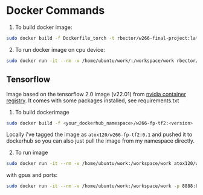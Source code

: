 # Docker Commands

1. To build docker image:
```bash
sudo docker build -f Dockerfile_torch -t rbector/w266-final-project:latest .
```
2. To run docker image on cpu device:
```bash
sudo docker run -it --rm -v /home/ubuntu/work/:/workspace/work rbector/w266-final-project:latest
```

## Tensorflow

Image based on the tensorflow 2.0 image (v22.01) from [nvidia container registry](https://catalog.ngc.nvidia.com/orgs/nvidia/containers/tensorflow). It comes with some packages installed, see requirements.txt

1. To build dockerimage
```bash
sudo docker build -f <your_dockerhub_namespace>/w266-fp-tf2:<version>
```
Locally i've tagged the image as ```atox120/w266-fp-tf2:0.1``` and pushed it to dockerhub so you can also just pull the image from my namespace directly. 

2. To run image
```bash
sudo docker run -it --rm -v /home/ubuntu/work:/workspace/work atox120/w266-fp-tf2:0.1
```
with gpus and ports:
```bash
sudo docker run -it --rm -v /home/ubuntu/work:/workspace/work -p 8888:8888 --gpus=all atox120/w266-fp-tf2:0.1

```

